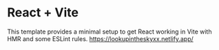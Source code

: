 # React + Vite
This template provides a minimal setup to get React working in Vite with HMR and some ESLint rules.
https://lookupintheskyxx.netlify.app/

